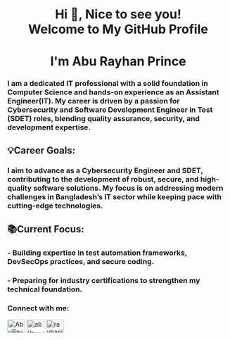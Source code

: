 <h1 align="center">Hi 👋, Nice to see you!<br>Welcome to My GitHub Profile</h1>
<h1 align="center">I'm Abu Rayhan Prince</h1>
<h3 align="left">I am a dedicated IT professional with a solid foundation in Computer Science and hands-on experience as an Assistant Engineer(IT). My career is driven by a passion for Cybersecurity and Software Development Engineer in Test (SDET) roles, blending quality assurance, security, and development expertise.</h3>
<h2 align="left">💡Career Goals:</h2>
<h3 align="left">I aim to advance as a Cybersecurity Engineer and SDET, contributing to the development of robust, secure, and high-quality software solutions. My focus is on addressing modern challenges in Bangladesh’s IT sector while keeping pace with cutting-edge technologies.</h3>
<h2 align="left">📚Current Focus:</h2>
<h3 align="left"> - Building expertise in test automation frameworks, DevSecOps practices, and secure coding.</h3>
<h3 align="left"> - Preparing for industry certifications to strengthen my technical foundation.</h3>

<h3 align="left">Connect with me:</h3>
<p align="left">
<a href="https://twitter.com/AbuRayhanPrinc2" target="blank"><img align="center" src="https://raw.githubusercontent.com/rahuldkjain/github-profile-readme-generator/master/src/images/icons/Social/twitter.svg" alt="AbuRayhanPrinc2" height="30" width="40" /></a>
<a href="https://www.linkedin.com/in/abu-rayhan-p-2a7096168/" target="blank"><img align="center" src="https://raw.githubusercontent.com/rahuldkjain/github-profile-readme-generator/master/src/images/icons/Social/linked-in-alt.svg" alt="abu-rayhan-p-2a7096168" height="30" width="40" /></a>
<a href="https://www.facebook.com/rayhanibn.nazrul/" target="blank"><img align="center" src="https://raw.githubusercontent.com/rahuldkjain/github-profile-readme-generator/master/src/images/icons/Social/facebook.svg" alt="rayhanibn.nazrul" height="30" width="40" /></a>
</p>
